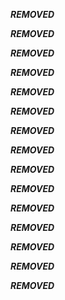 ***REMOVED***

***REMOVED***

***REMOVED***

***REMOVED***

***REMOVED***

***REMOVED***

***REMOVED***

***REMOVED***

***REMOVED***

***REMOVED***

***REMOVED***

***REMOVED***

***REMOVED***

***REMOVED***

***REMOVED***
